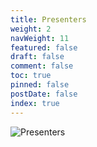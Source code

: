 ```yaml
---
title: Presenters
weight: 2
navWeight: 11
featured: false
draft: false
comment: false
toc: true
pinned: false
postDate: false
index: true
---
```

<!-- markdownlint-disable MD041 -->
![Presenters][01]

<!-- link references -->
[01]: images/crescendo/slide02.png
